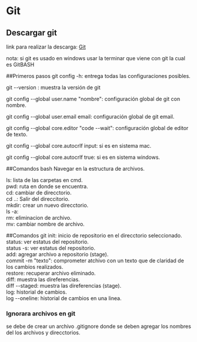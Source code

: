 # Git 
## Descargar git
link para realizar la descarga:
[Git](https://git-scm.com/downloads)

nota: si git es usado en windows usar la terminar que viene con git la cual es GitBASH

##Primeros pasos
git config -h: entrega todas las configuraciones posibles.

git --version : muestra la versión de git <br>

git config --global user.name "nombre": configuración global de git con nombre. <br>

git config --global user.email email: configuración global de git email.<br>

git config --global core.editor "code --wait": configuración global de editor de texto.<br>

git config --global core.autocrlf input: si es en sistema mac. <br>

git config --global core.autocrlf true: si es en sistema windows. <br>

##Comandos bash
Navegar en la estructura de archivos. <br>

ls: lista de las carpetas en cmd. <br>
pwd: ruta en donde se encuentra. <br>
cd: cambiar de direcctorio. <br>
cd ..: Salir del direccitorio. <br>
mkdir: crear un nuevo direcctorio. <br>
ls -a: <br>
rm: eliminacion de archivo. <br>
mv: cambiar nombre de archivo. <br>

##Comandos git
init: inicio de repositorio en el direcctorio seleccionado. <br>
status: ver estatus del repositorio. <br>
status -s: ver estatus del repositorio. <br>
add: agregar archivo a repositorio (stage). <br>
commit -m "texto": comprometer atchivo con un texto que de claridad de los cambios realizados. <br>
restore: recuperar archivo eliminado. <br>
diff: muestra las direferencias. <br>
diff --staged: muestra las direferencias (stage). <br>
log: historial de cambios. <br>
log --oneline: historial de cambios en una linea. <br>

### Ignorara archivos en git
se debe de crear un archivo .gitignore donde se deben agregar los nombres del los archivos y direcctorios.







